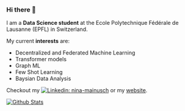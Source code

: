 ### Hi there :leopard:

I am a **Data Science student** at the Ecole Polytechnique Fédérale de Lausanne (EPFL) in Switzerland.

My current **interests** are: 
- Decentralized and Federated Machine Learning 
- Transformer models
- Graph ML
- Few Shot Learning
- Baysian Data Analysis


Checkout my [![Linkedin: nina-mainusch](https://img.shields.io/badge/nina-mainusch-blue?style=flat-square&logo=Linkedin&logoColor=white&link=https://www.linkedin.com/in/nina-mainusch/)](https://www.linkedin.com/in/nina-mainusch/) or my [website](https://nina-mainusch.github.io/).


[![Github Stats](https://github-readme-stats.vercel.app/api?username=nina-mainusch&show_icons=false&theme=tokyonight)](https://github.com/anuraghazra/github-readme-stats)

<!---
tokyonight
onedark
gruvbox
[![Top Used Languages](https://github-readme-stats.vercel.app/api/top-langs/?username=nina-mainusch)](https://github.com/anuraghazra/github-readme-stats)
-->
